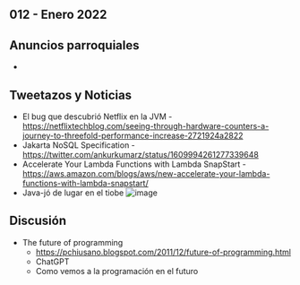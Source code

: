 012 - Enero 2022
--

## Anuncios parroquiales

*

## Tweetazos y Noticias

* El bug que descubrió Netflix en la JVM - https://netflixtechblog.com/seeing-through-hardware-counters-a-journey-to-threefold-performance-increase-2721924a2822
* Jakarta NoSQL Specification - https://twitter.com/ankurkumarz/status/1609994261277339648
* Accelerate Your Lambda Functions with Lambda SnapStart - https://aws.amazon.com/blogs/aws/new-accelerate-your-lambda-functions-with-lambda-snapstart/
* Java-jó de lugar en el tiobe ![image](https://user-images.githubusercontent.com/21805/211414086-5a27aebb-c9aa-4ff2-a902-7878b4396903.png)


## Discusión

* The future of programming
   * https://pchiusano.blogspot.com/2011/12/future-of-programming.html
   * ChatGPT
   * Como vemos a la programación en el futuro
